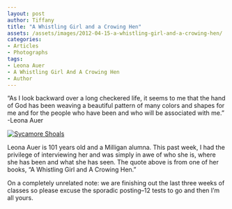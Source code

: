 ```yaml
---
layout: post
author: Tiffany
title: "A Whistling Girl and a Crowing Hen"
assets: /assets/images/2012-04-15-a-whistling-girl-and-a-crowing-hen/
categories: 
- Articles
- Photographs
tags: 
- Leona Auer
- A Whistling Girl And A Crowing Hen
- Author
---
```


“As I look backward over a long checkered life, it seems to me that the hand of God has been weaving a beautiful pattern of many colors and shapes for me and for the people who have been and who will be associated with me.” -Leona Auer

[![](jekyll_uploads/2012/04/DSC_0054-575x382.jpg "Sycamore Shoals")](http://www.sweetpeonies.com/2012/04/a-whistling-girl-and-a-crowing-hen/dsc_0054-3/)

Leona Auer is 101 years old and a Milligan alumna. This past week, I had the privilege of interviewing her and was simply in awe of who she is, where she has been and what she has seen. The quote above is from one of her books, “A Whistling Girl and A Crowing Hen.”

On a completely unrelated note: we are finishing out the last three weeks of classes so please excuse the sporadic posting–12 tests to go and then I’m all yours.